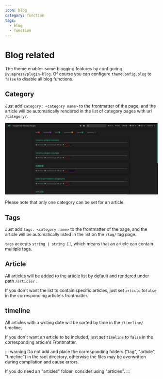 ```yaml
---
icon: blog
category: function
tags:
  - blog
  - function
---
```


# Blog related

The theme enables some blogging features by configuring `@vuepress/plugin-blog`. Of course you can configure `themeConfig.blog` to `false` to disable all blog functions.

## Category

Just add `category: <category name>` to the frontmatter of the page, and the article will be automatically rendered in the list of category pages with url `/category/`.

![category](./assets/category.png)

Please note that only one category can be set for an article.

## Tags

Just add `tags: <category name>` to the frontmatter of the page, and the article will be automatically listed in the list on the `/tag/` tag page.

`tags` accepts `string | string []`, which means that an article can contain multiple tags.

## Article

All articles will be added to the article list by default and rendered under path `/article/` .

If you don't want the list to contain specific articles, just set `article` to`false` in the corresponding article's frontmatter.

## timeline

All articles with a writing date will be sorted by time in the `/timeline/` timeline,

If you don't want an article to be included, just set `timeline` to `false` in the corresponding article's Frontmatter.

::: warning
Do not add and place the corresponding folders ("tag", "article", "timeline") in the root directory, otherwise the files may be overwritten during compilation and cause errors.

If you do need an "articles" folder, consider using "articles".
:::
